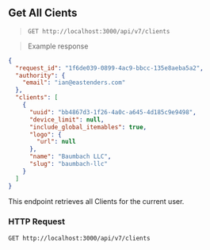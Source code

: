 ## Get All Cients

> `GET http://localhost:3000/api/v7/clients`

> Example response

```json
{
  "request_id": "1f6de039-0899-4ac9-bbcc-135e8aeba5a2",
  "authority": {
    "email": "ian@eastenders.com"
  },
  "clients": [
    {
      "uuid": "bb4867d3-1f26-4a0c-a645-4d185c9e9498",
      "device_limit": null,
      "include_global_itemables": true,
      "logo": {
        "url": null
      },
      "name": "Baumbach LLC",
      "slug": "baumbach-llc"
    }
  ]
}
```

This endpoint retrieves all Clients for the current user.

### HTTP Request

`GET http://localhost:3000/api/v7/clients`
